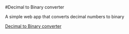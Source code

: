 #Decimal to Binary converter

A simple web app that converts decimal numbers to binary

[Decimal to Binary converter](https://prashantstha308.github.io/DecimalToBinary/)
